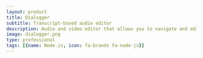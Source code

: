 ```yaml
---
layout: product
title: Dialogger
subtitle: Transcript-based audio editor
description: Audio and video editor that allows you to navigate and edit recordings using a text-based interface.
image: dialogger.png
type: professional
tags: [{name: Node.js, icon: fa-brands fa-node-js}]
---
```

